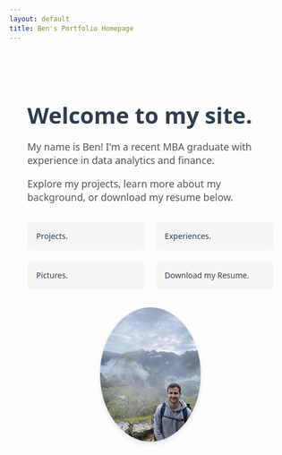 ```yaml
---
layout: default
title: Ben's Portfolio Homepage
---
```


<style>
  .container {
    max-width: 800px;
    margin: auto;
    padding: 2rem;
    font-family: 'Segoe UI', sans-serif;
  }
  h1 {
    font-size: 2.5rem;
    margin-bottom: 0.5rem;
    color: #2c3e50;
  }
  p {
    font-size: 1.1rem;
    color: #555;
  }
  .nav-links {
    margin-top: 2rem;
    display: grid;
    grid-template-columns: 1fr 1fr;
    gap: 1.2rem;
  }
  .nav-links a {
    display: block;
    padding: 1rem;
    text-decoration: none;
    color: #2c3e50;
    background: #f5f5f5;
    border-radius: 8px;
    transition: background 0.3s;
    font-weight: 500;
  }
  .nav-links a:hover {
    background: #e0e0e0;
  }
</style>

<div class="container">
  <h1>Welcome to my site.</h1>
  <p>
    My name is Ben! I'm a recent MBA graduate with experience in data analytics and finance.
  </p>
  <p>
    Explore my projects, learn more about my background, or download my resume below.
  </p>

  <div class="nav-links">
    <a href="./projects/"> Projects.</a>
    <a href="./experiences.md"> Experiences.</a>
    <a href="./pictures.md"> Pictures.</a>
    <a href="./assets/BasResume.pdf"> Download my Resume.</a>
  </div>
</div>
<div style="text-align: center;">
  <img src="./assets/profile.jpg" alt="Ben Hiking" width="180" style="border-radius: 50%; box-shadow: 0 4px 8px rgba(0,0,0,0.1); margin-bottom: 1rem;" />
</div>
